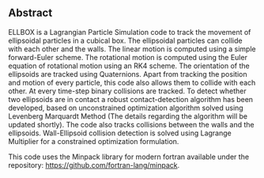 ## Abstract 

ELLBOX is a Lagrangian Particle Simulation code to track the movement of ellipsoidal particles in a cubical box. The ellipsoidal particles can collide with each other and the walls. The linear motion is computed using a simple forward-Euler scheme. The rotational motion is computed using the Euler equation of rotational motion using an RK4 scheme. The orientation of the ellipsoids are tracked using Quaternions. Apart from tracking the position and motion of every particle, this code also allows them to collide with each other. At every time-step binary collisions are tracked. To detect whether two ellipsoids are in contact a robust contact-detection algorithm has been developed, based on unconstrained optimization algorithm solved using Levenberg Marquardt Method (The details regarding the algorithm will be updated shortly). The code also tracks collisions between the walls and the ellipsoids. Wall-Ellipsoid collision detection is solved using Lagrange Multiplier for a constrained optimization formulation.

This code uses the Minpack library for modern fortran available under the repository: https://github.com/fortran-lang/minpack. 

